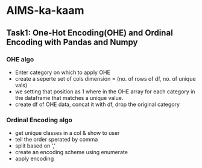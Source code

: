 # AIMS-ka-kaam
## Task1: One-Hot Encoding(OHE) and Ordinal Encoding with Pandas and Numpy

### OHE algo
- Enter category on which to apply OHE
- create a seperte set of cols dimension = (no. of rows of df, no. of unique vals)
- we setting that position as 1 where in the OHE array for each category in the dataframe that matches a unique value.
- create df of OHE data, concat it with df, drop the original category

### Ordinal Encoding algo
- get unique classes in a col & show to user
- tell the order sperated by comma
- split based on ','
- create an encoding scheme using enumerate
- apply encoding
